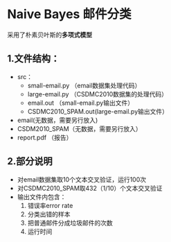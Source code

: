 # Naive Bayes 邮件分类

采用了朴素贝叶斯的**多项式模型**

## 1.文件结构：
* src：
  * small-email.py （email数据集处理代码）
  * large-email.py （CSDMC2010数据集的处理代码）
  * email.out （small-email.py输出文件）
  * CSDMC2010_SPAM.out(large-email.py输出文件）
* email(无数据，需要另行放入)
* CSDM2010_SPAM（无数据，需要另行放入）
* report.pdf （报告）

## 2.部分说明
* 对email数据集取10个文本交叉验证，运行100次
* 对CSDMC2010_SPAM取432（1/10）个文本交叉验证
* 输出文件内包含：
  1. 错误率error rate
  2. 分类出错的样本
  3. 把普通邮件分成垃圾邮件的次数
  4. 运行时间
